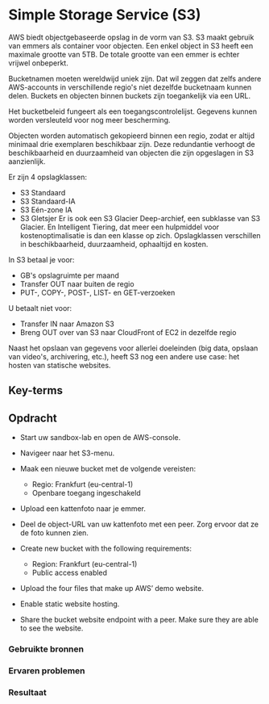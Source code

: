 # Simple Storage Service (S3)
AWS biedt objectgebaseerde opslag in de vorm van S3. S3 maakt gebruik van emmers als container voor objecten. Een enkel object in S3 heeft een maximale grootte van 5TB. De totale grootte van een emmer is echter vrijwel onbeperkt.

Bucketnamen moeten wereldwijd uniek zijn. Dat wil zeggen dat zelfs andere AWS-accounts in verschillende regio's niet dezelfde bucketnaam kunnen delen. Buckets en objecten binnen buckets zijn toegankelijk via een URL.

Het bucketbeleid fungeert als een toegangscontrolelijst. Gegevens kunnen worden versleuteld voor nog meer bescherming.

Objecten worden automatisch gekopieerd binnen een regio, zodat er altijd minimaal drie exemplaren beschikbaar zijn. Deze redundantie verhoogt de beschikbaarheid en duurzaamheid van objecten die zijn opgeslagen in S3 aanzienlijk.

Er zijn 4 opslagklassen:
- S3 Standaard
- S3 Standaard-IA
- S3 Eén-zone IA
- S3 Gletsjer
Er is ook een S3 Glacier Deep-archief, een subklasse van S3 Glacier. En Intelligent Tiering, dat meer een hulpmiddel voor kostenoptimalisatie is dan een klasse op zich.
Opslagklassen verschillen in beschikbaarheid, duurzaamheid, ophaaltijd en kosten.

In S3 betaal je voor:
- GB's opslagruimte per maand
- Transfer OUT naar buiten de regio
- PUT-, COPY-, POST-, LIST- en GET-verzoeken

U betaalt niet voor:
- Transfer IN naar Amazon S3
- Breng OUT over van S3 naar CloudFront of EC2 in dezelfde regio

Naast het opslaan van gegevens voor allerlei doeleinden (big data, opslaan van video's, archivering, etc.), heeft S3 nog een andere use case: het hosten van statische websites.
## Key-terms

## Opdracht
- Start uw sandbox-lab en open de AWS-console.
- Navigeer naar het S3-menu.
- Maak een nieuwe bucket met de volgende vereisten:
  - Regio: Frankfurt (eu-central-1)
  - Openbare toegang ingeschakeld
- Upload een kattenfoto naar je emmer.
- Deel de object-URL van uw kattenfoto met een peer. Zorg ervoor dat ze de foto kunnen zien.


- Create new bucket with the following requirements:
  - Region: Frankfurt (eu-central-1)
  - Public access enabled
- Upload the four files that make up AWS’ demo website.
- Enable static website hosting.
- Share the bucket website endpoint with a peer. Make sure they are able to see the website.

### Gebruikte bronnen

### Ervaren problemen

### Resultaat
